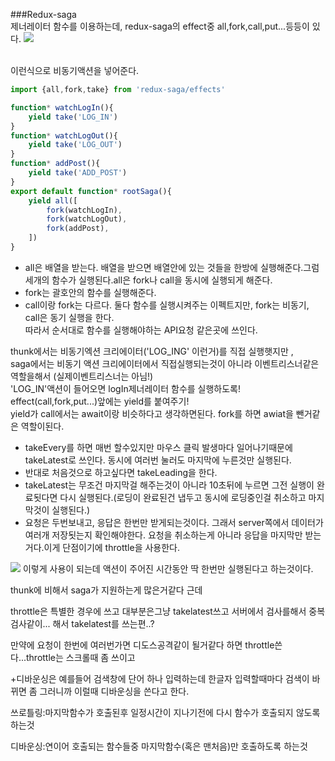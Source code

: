 ###Redux-saga    
제너레이터 함수를 이용하는데, 
redux-saga의 effect중 all,fork,call,put...등등이 있다.
<img src="https://postfiles.pstatic.net/MjAyMDEwMjlfMjY0/MDAxNjAzOTM1MzUwMzc3.SXgamqEpef3oQDsGL0WZ0m9Cb-10JKXBrgPfFGW-ZMcg.ld5ZK1cVWZ9Zu0uhET84xWISryX_b1XvgqPUzZcxPysg.PNG.on10041004/image.png?type=w773"/>

<br/>이런식으로 비동기액션을 넣어준다.    <br/>
```javascript
import {all,fork,take} from 'redux-saga/effects'

function* watchLogIn(){
    yield take('LOG_IN')
}
function* watchLogOut(){
    yield take('LOG_OUT')
}
function* addPost(){
    yield take('ADD_POST')
}
export default function* rootSaga(){
    yield all([
        fork(watchLogIn),
        fork(watchLogOut),
        fork(addPost),
    ])
}
```
* all은 배열을 받는다. 배열을 받으면 배열안에 있는 것들을 한방에 실행해준다.그럼 세개의 함수가 실행된다.all은 fork나 call을 동시에 실행되게 해준다. 
* fork는 괄호안의 함수를 실행해준다.
* call이랑 fork는 다르다. 둘다 함수를 실행시켜주는 이펙트지만, fork는 비동기, call은 동기 실행을 한다. <br/>따라서 순서대로 함수를 실행해야하는 API요청 같은곳에 쓰인다.

thunk에서는 비동기엑션 크리에이터('LOG_ING' 이런거)를 직접 실행햇지만 ,  <br/>
saga에서는 비동기 액션 크리에이터에서 직접실행되는것이 아니라 이벤트리스너같은 역할을해서 (실제이벤트리스너는 아님!)<br/>
'LOG_IN'액션이 들어오면 logIn제너레이터 함수를 실행하도록!
effect(call,fork,put...)앞에는 yield를 붙여주기!
<br/>
yield가 call에서는 await이랑 비슷하다고 생각하면된다.
fork를 하면 awiat을 뺀거같은 역할이된다.

* takeEvery를 하면 매번 할수있지만 마우스 클릭 발생마다 일어나기때문에 takeLatest로 쓰인다. 동시에 여러번 눌러도 마지막에 누른것만 실행된다.
* 반대로 처음것으로 하고싶다면 takeLeading을 한다.
* takeLatest는 무조건 마지막걸 해주는것이 아니라 10초뒤에 누르면 그전 실행이 완료됫다면 다시 실행된다.(로딩이 완료된건 냅두고 동시에 로딩중인걸 취소하고 마지막것이 실행된다.)
* 요청은 두번보내고, 응답은 한번만 받게되는것이다. 그래서 server쪽에서 데이터가 여러개 저장됫는지 확인해야한다. 요청을 취소하는게 아니라 응답을 마지막만 받는거다.이게 단점이기에 throttle을 사용한다.     

<img src="https://postfiles.pstatic.net/MjAyMDEwMjlfMjcz/MDAxNjAzOTM4NTMwNTI0.GzxN73yptdEaMya2PyCdlwQzhf9QZ2-yOBJ0FvJRjRQg.GFZ-i3a6TaH1icxtWaaPC_XuNvDvzS35pDdPddjnxmcg.PNG.on10041004/image.png?type=w773"/>
이렇게 사용이 되는데 액션이 주어진 시간동안 딱 한번만 실행된다고 하는것이다.       

thunk에 비해서 saga가 지원하는게 많은거같다 근데

throttle은 특별한 경우에 쓰고 대부분은그냥 takelatest쓰고 서버에서 검사를해서 중복검사같이... 해서 takelatest를 쓰는편..?


만약에 요청이 한번에 여러번가면 디도스공격같이 될거같다 하면 throttle쓴다...throttle는 스크롤때 좀 쓰이고 

+디바운싱은 예를들어 검색창에 단어 하나 입력하는데 한글자 입력할때마다 검색이 바뀌면 좀 그러니까 이럴때 디바운싱을 쓴다고 한다.

쓰로틀링:마지막함수가 호출된후 일정시간이 지나기전에 다시 함수가 호출되지 않도록 하는것

디바운싱:연이어 호출되는 함수들중 마지막함수(혹은 맨처음)만 호출하도록 하는것
